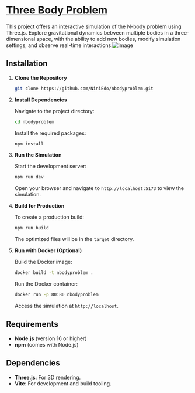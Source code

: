 # [Three Body Problem](https://nbodyproblem-rvk9.onrender.com)

This project offers an interactive simulation of the N-body problem using Three.js. Explore gravitational dynamics between multiple bodies in a three-dimensional space, with the ability to add new bodies, modify simulation settings, and observe real-time interactions.![image](https://github.com/user-attachments/assets/e3bc8ecd-e895-49f7-ba64-294891d4268c)

## Installation

1. **Clone the Repository**

   ```bash
   git clone https://github.com/NiniEdo/nbodyproblem.git
   ```

2. **Install Dependencies**

   Navigate to the project directory:

   ```bash
   cd nbodyproblem
   ```

   Install the required packages:

   ```bash
   npm install
   ```

3. **Run the Simulation**

   Start the development server:

   ```bash
   npm run dev
   ```

   Open your browser and navigate to `http://localhost:5173` to view the simulation.

4. **Build for Production**

   To create a production build:

   ```bash
   npm run build
   ```

   The optimized files will be in the `target` directory.

5. **Run with Docker (Optional)**

   Build the Docker image:

   ```bash
   docker build -t nbodyproblem .
   ```

   Run the Docker container:

   ```bash
   docker run -p 80:80 nbodyproblem
   ```

   Access the simulation at `http://localhost`.

## Requirements

- **Node.js** (version 16 or higher)
- **npm** (comes with Node.js)

## Dependencies

- **Three.js**: For 3D rendering.
- **Vite**: For development and build tooling.
